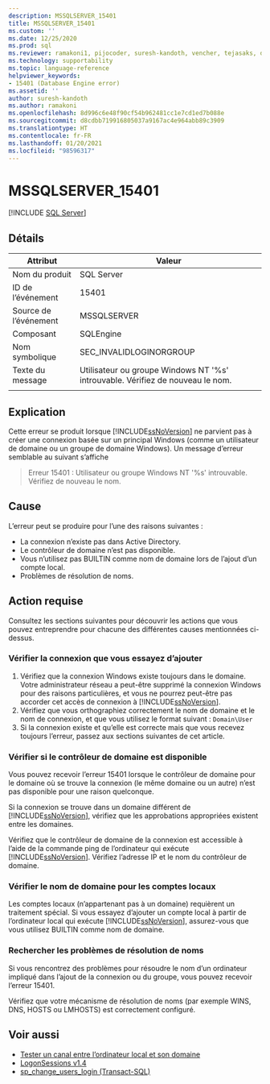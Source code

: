 ```yaml
---
description: MSSQLSERVER_15401
title: MSSQLSERVER_15401
ms.custom: ''
ms.date: 12/25/2020
ms.prod: sql
ms.reviewer: ramakoni1, pijocoder, suresh-kandoth, vencher, tejasaks, docast
ms.technology: supportability
ms.topic: language-reference
helpviewer_keywords:
- 15401 (Database Engine error)
ms.assetid: ''
author: suresh-kandoth
ms.author: ramakoni
ms.openlocfilehash: 8d996c6e48f90cf54b962481cc1e7cd1ed7b088e
ms.sourcegitcommit: d8cdbb719916805037a9167ac4e964abb89c3909
ms.translationtype: HT
ms.contentlocale: fr-FR
ms.lasthandoff: 01/20/2021
ms.locfileid: "98596317"
---
```

# <a name="mssqlserver_15401"></a>MSSQLSERVER_15401
 [!INCLUDE [SQL Server](../../includes/applies-to-version/sqlserver.md)]

## <a name="details"></a>Détails

|Attribut|Valeur|
|---|---|
|Nom du produit|SQL Server|
|ID de l’événement|15401|
|Source de l’événement|MSSQLSERVER|
|Composant|SQLEngine|
|Nom symbolique|SEC_INVALIDLOGINORGROUP|
|Texte du message|Utilisateur ou groupe Windows NT '%s' introuvable. Vérifiez de nouveau le nom.|
||

## <a name="explanation"></a>Explication

Cette erreur se produit lorsque [!INCLUDE[ssNoVersion](../../includes/ssnoversion-md.md)] ne parvient pas à créer une connexion basée sur un principal Windows (comme un utilisateur de domaine ou un groupe de domaine Windows). Un message d’erreur semblable au suivant s’affiche

> Erreur 15401 : Utilisateur ou groupe Windows NT '%s' introuvable. Vérifiez de nouveau le nom.

## <a name="cause"></a>Cause

L’erreur peut se produire pour l’une des raisons suivantes :

- La connexion n’existe pas dans Active Directory.
- Le contrôleur de domaine n’est pas disponible.
- Vous n’utilisez pas BUILTIN comme nom de domaine lors de l’ajout d’un compte local.
- Problèmes de résolution de noms.

## <a name="user-action"></a>Action requise

Consultez les sections suivantes pour découvrir les actions que vous pouvez entreprendre pour chacune des différentes causes mentionnées ci-dessus.

### <a name="verify-the-login-you-are-trying-to-add"></a>Vérifier la connexion que vous essayez d’ajouter

1. Vérifiez que la connexion Windows existe toujours dans le domaine. Votre administrateur réseau a peut-être supprimé la connexion Windows pour des raisons particulières, et vous ne pourrez peut-être pas accorder cet accès de connexion à [!INCLUDE[ssNoVersion](../../includes/ssnoversion-md.md)].
1. Vérifiez que vous orthographiez correctement le nom de domaine et le nom de connexion, et que vous utilisez le format suivant : `Domain\User`
1. Si la connexion existe et qu’elle est correcte mais que vous recevez toujours l’erreur, passez aux sections suivantes de cet article.

### <a name="verify-if-the-domain-controller-is-available"></a>Vérifier si le contrôleur de domaine est disponible

Vous pouvez recevoir l’erreur 15401 lorsque le contrôleur de domaine pour le domaine où se trouve la connexion (le même domaine ou un autre) n’est pas disponible pour une raison quelconque.

Si la connexion se trouve dans un domaine différent de [!INCLUDE[ssNoVersion](../../includes/ssnoversion-md.md)], vérifiez que les approbations appropriées existent entre les domaines.

Vérifiez que le contrôleur de domaine de la connexion est accessible à l’aide de la commande ping de l’ordinateur qui exécute [!INCLUDE[ssNoVersion](../../includes/ssnoversion-md.md)]. Vérifiez l’adresse IP et le nom du contrôleur de domaine.

### <a name="verify-the-domain-name-for-local-accounts"></a>Vérifier le nom de domaine pour les comptes locaux

Les comptes locaux (n’appartenant pas à un domaine) requièrent un traitement spécial. Si vous essayez d’ajouter un compte local à partir de l’ordinateur local qui exécute [!INCLUDE[ssNoVersion](../../includes/ssnoversion-md.md)], assurez-vous que vous utilisez BUILTIN comme nom de domaine.

### <a name="check-for-name-resolution-issues"></a>Rechercher les problèmes de résolution de noms

Si vous rencontrez des problèmes pour résoudre le nom d’un ordinateur impliqué dans l’ajout de la connexion ou du groupe, vous pouvez recevoir l’erreur 15401.

Vérifiez que votre mécanisme de résolution de noms (par exemple WINS, DNS, HOSTS ou LMHOSTS) est correctement configuré.

## <a name="see-also"></a>Voir aussi

- [Tester un canal entre l’ordinateur local et son domaine](/powershell/module/microsoft.powershell.management/test-computersecurechannel#example-1--test-a-channel-between-the-local-computer-and-its-domain)
- [LogonSessions v1.4](/sysinternals/downloads/logonsessions)
- [sp_change_users_login (Transact-SQL)](../system-stored-procedures/sp-change-users-login-transact-sql.md)